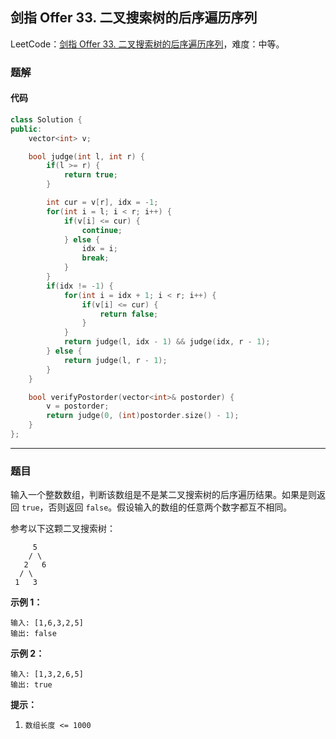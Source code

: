 ## 剑指 Offer 33. 二叉搜索树的后序遍历序列

LeetCode：[剑指 Offer 33. 二叉搜索树的后序遍历序列](https://leetcode.cn/problems/er-cha-sou-suo-shu-de-hou-xu-bian-li-xu-lie-lcof/)，难度：中等。

### 题解

#### 代码

```c++
class Solution {
public:
    vector<int> v;

    bool judge(int l, int r) {
        if(l >= r) {
            return true;
        }

        int cur = v[r], idx = -1;
        for(int i = l; i < r; i++) {
            if(v[i] <= cur) {
                continue;
            } else {
                idx = i;
                break;
            }
        }
        if(idx != -1) {
            for(int i = idx + 1; i < r; i++) {
                if(v[i] <= cur) {
                    return false;
                }
            }
            return judge(l, idx - 1) && judge(idx, r - 1);
        } else {
            return judge(l, r - 1);
        }
    }

    bool verifyPostorder(vector<int>& postorder) {
        v = postorder;
        return judge(0, (int)postorder.size() - 1);
    }
};
```



---



### 题目

输入一个整数数组，判断该数组是不是某二叉搜索树的后序遍历结果。如果是则返回 `true`，否则返回 `false`。假设输入的数组的任意两个数字都互不相同。

 

参考以下这颗二叉搜索树：

```
     5
    / \
   2   6
  / \
 1   3
```

**示例 1：**

```
输入: [1,6,3,2,5]
输出: false
```

**示例 2：**

```
输入: [1,3,2,6,5]
输出: true
```

 

**提示：**

1. `数组长度 <= 1000`


